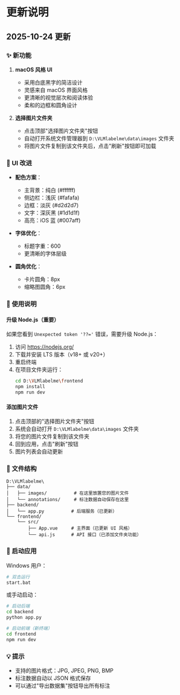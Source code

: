 # 更新说明

## 2025-10-24 更新

### ✨ 新功能

1. **macOS 风格 UI**
   - 采用白底黑字的简洁设计
   - 灵感来自 macOS 界面风格
   - 更清晰的视觉层次和阅读体验
   - 柔和的边框和圆角设计

2. **选择图片文件夹**
   - 点击顶部"选择图片文件夹"按钮
   - 自动打开系统文件管理器到 `D:\VLMlabelme\data\images` 文件夹
   - 将图片文件复制到该文件夹后，点击"刷新"按钮即可加载

### 🎨 UI 改进

- **配色方案**：
  - 主背景：纯白 (#ffffff)
  - 侧边栏：浅灰 (#fafafa)
  - 边框：淡灰 (#d2d2d7)
  - 文字：深灰黑 (#1d1d1f)
  - 高亮：iOS 蓝 (#007aff)

- **字体优化**：
  - 标题字重：600
  - 更清晰的字体层级

- **圆角优化**：
  - 卡片圆角：8px
  - 缩略图圆角：6px

### 🔧 使用说明

#### 升级 Node.js（重要）

如果您看到 `Unexpected token '??='` 错误，需要升级 Node.js：

1. 访问 https://nodejs.org/
2. 下载并安装 LTS 版本（v18+ 或 v20+）
3. 重启终端
4. 在项目文件夹运行：
   ```bash
   cd D:\VLMlabelme\frontend
   npm install
   npm run dev
   ```

#### 添加图片文件

1. 点击顶部的"选择图片文件夹"按钮
2. 系统会自动打开 `D:\VLMlabelme\data\images` 文件夹
3. 将您的图片文件复制到该文件夹
4. 回到应用，点击"刷新"按钮
5. 图片列表会自动更新

### 📂 文件结构

```
D:\VLMlabelme\
├── data/
│   ├── images/          # 在这里放置您的图片文件
│   └── annotations/     # 标注数据自动保存在这里
├── backend/
│   └── app.py          # 后端服务（已更新）
└── frontend/
    └── src/
        ├── App.vue     # 主界面（已更新 UI 风格）
        └── api.js      # API 接口（已添加文件夹功能）
```

### 🚀 启动应用

Windows 用户：
```bash
# 双击运行
start.bat
```

或手动启动：
```bash
# 启动后端
cd backend
python app.py

# 启动前端（新终端）
cd frontend
npm run dev
```

### 💡 提示

- 支持的图片格式：JPG, JPEG, PNG, BMP
- 标注数据自动以 JSON 格式保存
- 可以通过"导出数据集"按钮导出所有标注
